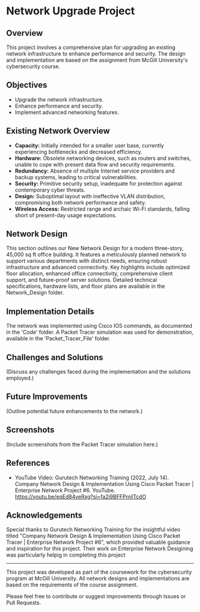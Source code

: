 # Network Upgrade Project

## Overview
This project involves a comprehensive plan for upgrading an existing network infrastructure to enhance performance and security. The design and implementation are based on the assignment from McGill University's cybersecurity course.

## Objectives
- Upgrade the network infrastructure.
- Enhance performance and security.
- Implement advanced networking features.

## Existing Network Overview

- **Capacity:** Initially intended for a smaller user base, currently experiencing bottlenecks and decreased efficiency.
- **Hardware:** Obsolete networking devices, such as routers and switches, unable to cope with present data flow and security requirements.
- **Redundancy:** Absence of multiple Internet service providers and backup systems, leading to critical vulnerabilities.
- **Security:** Primitive security setup, inadequate for protection against contemporary cyber threats.
- **Design:** Suboptimal layout with ineffective VLAN distribution, compromising both network performance and safety.
- **Wireless Access:** Restricted range and archaic Wi-Fi standards, falling short of present-day usage expectations.

## Network Design

This section outlines our New Network Design for a modern three-story, 45,000 sq ft office building. It features a meticulously planned network to support various departments with distinct needs, ensuring robust infrastructure and advanced connectivity. Key highlights include optimized floor allocation, enhanced office connectivity, comprehensive client support, and future-proof server solutions. Detailed technical specifications, hardware lists, and floor plans are available in the Network_Design folder.

## Implementation Details
The network was implemented using Cisco IOS commands, as documented in the 'Code' folder. A Packet Tracer simulation was used for demonstration, available in the 'Packet_Tracer_File' folder.

## Challenges and Solutions
(Discuss any challenges faced during the implementation and the solutions employed.)

## Future Improvements
(Outline potential future enhancements to the network.)

## Screenshots
(Include screenshots from the Packet Tracer simulation here.)

## References
- YouTube Video: Gurutech Networking Training (2022, July 14). Company Network Design & Implementation Using Cisco Packet Tracer | Enterprise Network Project #6. YouTube. https://youtu.be/eqEd84yeRxg?si=fa2i9BFFPmilTcdO

## Acknowledgements
Special thanks to Gurutech Networking Training for the insightful video titled "Company Network Design & Implementation Using Cisco Packet Tracer | Enterprise Network Project #6", which provided valuable guidance and inspiration for this project. Their work on Enterprise Network Desigining was particularly helpig in completing this project


---

This project was developed as part of the coursework for the cybersecurity program at McGill University. All network designs and implementations are based on the requirements of the course assignment.

Please feel free to contribute or suggest improvements through Issues or Pull Requests.

